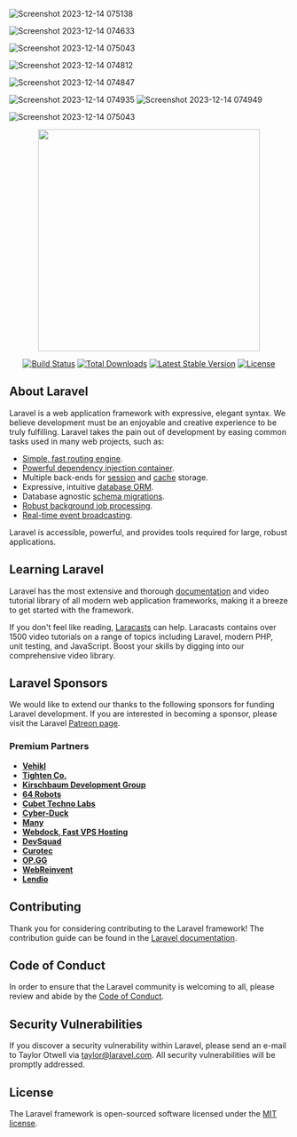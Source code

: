 
![Screenshot 2023-12-14 075138](https://github.com/mohamedmagdy233/Tuline2/assets/97023312/dfbae8b2-5ed0-4b48-98fa-552479efd7c2)

![Screenshot 2023-12-14 074633](https://github.com/mohamedmagdy233/Tuline2/assets/97023312/3ea68475-ac30-40ec-aa8f-a1c2b8cc5550)

![Screenshot 2023-12-14 075043](https://github.com/mohamedmagdy233/Tuline2/assets/97023312/3571729e-12dc-47bd-94b7-d046d867e198)


![Screenshot 2023-12-14 074812](https://github.com/mohamedmagdy233/Tuline2/assets/97023312/3684799e-5fea-4c8f-bb98-09e46cd98c11)

![Screenshot 2023-12-14 074847](https://github.com/mohamedmagdy233/Tuline2/assets/97023312/a8a908a9-aad2-4294-a05b-fda741df5082)

![Screenshot 2023-12-14 074935](https://github.com/mohamedmagdy233/Tuline2/assets/97023312/af80c235-45cd-42d2-a032-a76b7bab8942)
![Screenshot 2023-12-14 074949](https://github.com/mohamedmagdy233/Tuline2/assets/97023312/b3287665-7e78-4dbd-b739-c3986d040da3)

![Screenshot 2023-12-14 075043](https://github.com/mohamedmagdy233/Tuline2/assets/97023312/4a2f0fa2-8865-4003-a5ff-279adbac98fc)






<p align="center"><a href="https://laravel.com" target="_blank"><img src="https://raw.githubusercontent.com/laravel/art/master/logo-lockup/5%20SVG/2%20CMYK/1%20Full%20Color/laravel-logolockup-cmyk-red.svg" width="400"></a></p>

<p align="center">
<a href="https://travis-ci.org/laravel/framework"><img src="https://travis-ci.org/laravel/framework.svg" alt="Build Status"></a>
<a href="https://packagist.org/packages/laravel/framework"><img src="https://img.shields.io/packagist/dt/laravel/framework" alt="Total Downloads"></a>
<a href="https://packagist.org/packages/laravel/framework"><img src="https://img.shields.io/packagist/v/laravel/framework" alt="Latest Stable Version"></a>
<a href="https://packagist.org/packages/laravel/framework"><img src="https://img.shields.io/packagist/l/laravel/framework" alt="License"></a>
</p>

## About Laravel

Laravel is a web application framework with expressive, elegant syntax. We believe development must be an enjoyable and creative experience to be truly fulfilling. Laravel takes the pain out of development by easing common tasks used in many web projects, such as:

- [Simple, fast routing engine](https://laravel.com/docs/routing).
- [Powerful dependency injection container](https://laravel.com/docs/container).
- Multiple back-ends for [session](https://laravel.com/docs/session) and [cache](https://laravel.com/docs/cache) storage.
- Expressive, intuitive [database ORM](https://laravel.com/docs/eloquent).
- Database agnostic [schema migrations](https://laravel.com/docs/migrations).
- [Robust background job processing](https://laravel.com/docs/queues).
- [Real-time event broadcasting](https://laravel.com/docs/broadcasting).

Laravel is accessible, powerful, and provides tools required for large, robust applications.

## Learning Laravel

Laravel has the most extensive and thorough [documentation](https://laravel.com/docs) and video tutorial library of all modern web application frameworks, making it a breeze to get started with the framework.

If you don't feel like reading, [Laracasts](https://laracasts.com) can help. Laracasts contains over 1500 video tutorials on a range of topics including Laravel, modern PHP, unit testing, and JavaScript. Boost your skills by digging into our comprehensive video library.

## Laravel Sponsors

We would like to extend our thanks to the following sponsors for funding Laravel development. If you are interested in becoming a sponsor, please visit the Laravel [Patreon page](https://patreon.com/taylorotwell).

### Premium Partners

- **[Vehikl](https://vehikl.com/)**
- **[Tighten Co.](https://tighten.co)**
- **[Kirschbaum Development Group](https://kirschbaumdevelopment.com)**
- **[64 Robots](https://64robots.com)**
- **[Cubet Techno Labs](https://cubettech.com)**
- **[Cyber-Duck](https://cyber-duck.co.uk)**
- **[Many](https://www.many.co.uk)**
- **[Webdock, Fast VPS Hosting](https://www.webdock.io/en)**
- **[DevSquad](https://devsquad.com)**
- **[Curotec](https://www.curotec.com/services/technologies/laravel/)**
- **[OP.GG](https://op.gg)**
- **[WebReinvent](https://webreinvent.com/?utm_source=laravel&utm_medium=github&utm_campaign=patreon-sponsors)**
- **[Lendio](https://lendio.com)**

## Contributing

Thank you for considering contributing to the Laravel framework! The contribution guide can be found in the [Laravel documentation](https://laravel.com/docs/contributions).

## Code of Conduct

In order to ensure that the Laravel community is welcoming to all, please review and abide by the [Code of Conduct](https://laravel.com/docs/contributions#code-of-conduct).

## Security Vulnerabilities

If you discover a security vulnerability within Laravel, please send an e-mail to Taylor Otwell via [taylor@laravel.com](mailto:taylor@laravel.com). All security vulnerabilities will be promptly addressed.

## License

The Laravel framework is open-sourced software licensed under the [MIT license](https://opensource.org/licenses/MIT).

